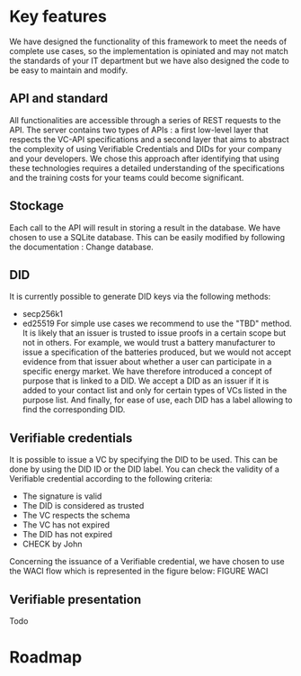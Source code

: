 # Key features

We have designed the functionality of this framework to meet the needs of complete use cases, so the implementation is opiniated and may not match the standards of your IT department but we have also designed the code to be easy to maintain and modify.

## API and standard
All functionalities are accessible through a series of REST requests to the API. The server contains two types of APIs : a first low-level layer that respects the VC-API specifications and a second layer that aims to abstract the complexity of using Verifiable Credentials and DIDs for your company and your developers. We chose this approach after identifying that using these technologies requires a detailed understanding of the specifications and the training costs for your teams could become significant.

## Stockage
Each call to the API will result in storing a result in the database. We have chosen to use a SQLite database. This can be easily modified by following the documentation : Change database.

## DID
It is currently possible to generate DID keys via the following methods: 
- secp256k1
- ed25519
For simple use cases we recommend to use the "TBD" method.
It is likely that an issuer is trusted to issue proofs in a certain scope but not in others. For example, we would trust a battery manufacturer to issue a specification of the batteries produced, but we would not accept evidence from that issuer about whether a user can participate in a specific energy market. We have therefore introduced a concept of purpose that is linked to a DID. 
We accept a DID as an issuer if it is added to your contact list and only for certain types of VCs listed in the purpose list.
And finally, for ease of use, each DID has a label allowing to find the corresponding DID.

## Verifiable credentials
It is possible to issue a VC by specifying the DID to be used. This can be done by using the DID ID or the DID label. 
You can check the validity of a Verifiable credential according to the following criteria:
- The signature is valid
- The DID is considered as trusted
- The VC respects the schema
- The VC has not expired
- The DID has not expired
- CHECK by John

Concerning the issuance of a Verifiable credential, we have chosen to use the WACI flow which is represented in the figure below:
FIGURE WACI

## Verifiable presentation
Todo

# Roadmap

